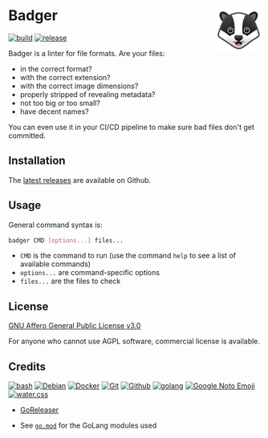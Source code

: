 # Badger [<img alt="badger logo" src="docs/favicon.svg" height="90" align="right" />](https://badger.fileformat.info/)

[![build](https://github.com/fileformat/badger/actions/workflows/build.yaml/badge.svg)](https://github.com/fileformat/badger/actions/workflows/build.yaml)
[![release](https://github.com/fileformat/badger/actions/workflows/release.yaml/badge.svg)](https://github.com/fileformat/badger/actions/workflows/release.yaml)

Badger is a linter for file formats. Are your files:
* in the correct format?
* with the correct extension?
* with the correct image dimensions?
* properly stripped of revealing metadata?
* not too big or too small?
* have decent names?

You can even use it in your CI/CD pipeline to make sure bad files don't get committed.

## Installation

The [latest releases](https://github.com/fileformat/badger/releases/latest) are available on Github.

## Usage

General command syntax is:

```bash
badger CMD [options...] files...
```

* `CMD` is the command to run (use the command `help` to see a list of available commands)
* `options...` are command-specific options
* `files...` are the files to check

## License

[GNU Affero General Public License v3.0](LICENSE.txt)

For anyone who cannot use AGPL software, commercial license is available.<!-- LATER: link to pricing page on website -->

## Credits

[![bash](https://www.vectorlogo.zone/logos/gnu_bash/gnu_bash-ar21.svg)](https://www.gnu.org/software/bash/ "scripting")
[![Debian](https://www.vectorlogo.zone/logos/debian/debian-ar21.svg)](https://www.debian.org/ "OS within Docker")
[![Docker](https://www.vectorlogo.zone/logos/docker/docker-ar21.svg)](https://www.docker.com/ "Deployment")
[![Git](https://www.vectorlogo.zone/logos/git-scm/git-scm-ar21.svg)](https://git-scm.com/ "Version control")
[![Github](https://www.vectorlogo.zone/logos/github/github-ar21.svg)](https://github.com/ "Code hosting")
[![golang](https://www.vectorlogo.zone/logos/golang/golang-ar21.svg)](https://golang.org/ "Programming language")
[![Google Noto Emoji](https://www.vectorlogo.zone/logos/google/google-ar21.svg)](https://github.com/googlefonts/noto-emoji/blob/5628587386c78161f87aa2ca9ddee37c2e8ea212/svg/emoji_u1f9a1.svg "Logo")
[![water.css](https://www.vectorlogo.zone/logos/netlifyapp_watercss/netlifyapp_watercss-ar21.svg)](https://watercss.netlify.app/ "Classless CSS")

* [GoReleaser](https://goreleaser.com/)

* See [`go.mod`](https://github.com/fileformat/badger/blob/main/go.mod) for the GoLang modules used
